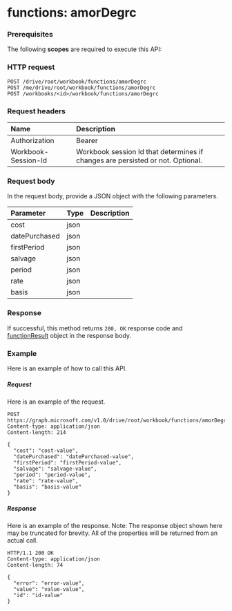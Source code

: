 # functions: amorDegrc


### Prerequisites
The following **scopes** are required to execute this API: 
### HTTP request
<!-- { "blockType": "ignored" } -->
```http
POST /drive/root/workbook/functions/amorDegrc
POST /me/drive/root/workbook/functions/amorDegrc
POST /workbooks/<id>/workbook/functions/amorDegrc

```
### Request headers
| Name       | Description|
|:---------------|:----------|
| Authorization  | Bearer <code>|
| Workbook-Session-Id  | Workbook session Id that determines if changes are persisted or not. Optional.|

### Request body
In the request body, provide a JSON object with the following parameters.

| Parameter	   | Type	|Description|
|:---------------|:--------|:----------|
|cost|json||
|datePurchased|json||
|firstPeriod|json||
|salvage|json||
|period|json||
|rate|json||
|basis|json||

### Response
If successful, this method returns `200, OK` response code and [functionResult](../resources/functionresult.md) object in the response body.

### Example
Here is an example of how to call this API.
##### Request
Here is an example of the request.
<!-- {
  "blockType": "request",
  "name": "functions_amordegrc"
}-->
```http
POST https://graph.microsoft.com/v1.0/drive/root/workbook/functions/amorDegrc
Content-type: application/json
Content-length: 214

{
  "cost": "cost-value",
  "datePurchased": "datePurchased-value",
  "firstPeriod": "firstPeriod-value",
  "salvage": "salvage-value",
  "period": "period-value",
  "rate": "rate-value",
  "basis": "basis-value"
}
```

##### Response
Here is an example of the response. Note: The response object shown here may be truncated for brevity. All of the properties will be returned from an actual call.
<!-- {
  "blockType": "response",
  "truncated": true,
  "@odata.type": "microsoft.graph.functionResult"
} -->
```http
HTTP/1.1 200 OK
Content-type: application/json
Content-length: 74

{
  "error": "error-value",
  "value": "value-value",
  "id": "id-value"
}
```

<!-- uuid: 8fcb5dbc-d5aa-4681-8e31-b001d5168d79
2015-10-25 14:57:30 UTC -->
<!-- {
  "type": "#page.annotation",
  "description": "functions: amorDegrc",
  "keywords": "",
  "section": "documentation",
  "tocPath": ""
}-->